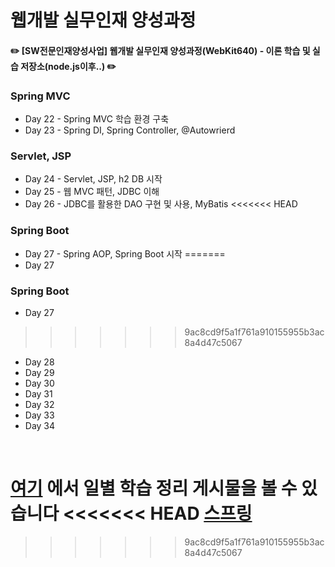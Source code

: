 # 웹개발 실무인재 양성과정

#### ✏️ [SW전문인재양성사업] 웹개발 실무인재 양성과정(WebKit640) - 이론 학습 및 실습 저장소(node.js이후..) ✏️

### Spring MVC
- Day 22 - Spring MVC 학습 환경 구축
- Day 23 - Spring DI, Spring Controller, @Autowrierd

###  Servlet, JSP
- Day 24 - Servlet, JSP, h2 DB 시작
- Day 25 - 웹 MVC 패턴, JDBC 이해
- Day 26 - JDBC를 활용한 DAO 구현 및 사용, MyBatis
<<<<<<< HEAD

### Spring Boot
- Day 27 - Spring AOP, Spring Boot 시작
=======
- Day 27 

### Spring Boot
- Day 27 
>>>>>>> 9ac8cd9f5a1f761a910155955b3ac8a4d47c5067
- Day 28 
- Day 29 
- Day 30 
- Day 31 
- Day 32 
- Day 33 
- Day 34 

<br/>

[여기](https://velog.io/@qqqqld/series/%ED%94%84%EB%A1%A0%ED%8A%B8%EC%97%94%EB%93%9C) 에서 일별 학습 정리 게시물을 볼 수 있습니다
<<<<<<< HEAD
[스프링](https://velog.io/@qqqqld/series/Spring)
=======
>>>>>>> 9ac8cd9f5a1f761a910155955b3ac8a4d47c5067
